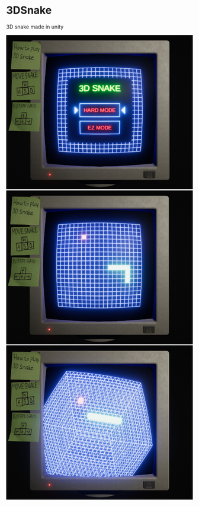 # 3DSnake
3D snake made in unity

![](https://github.com/MikkoKur/3DSnake/blob/main/ScreenShots/pic1.png)
![](https://github.com/MikkoKur/3DSnake/blob/main/ScreenShots/pic2.png)
![](https://github.com/MikkoKur/3DSnake/blob/main/ScreenShots/pic3.png)
